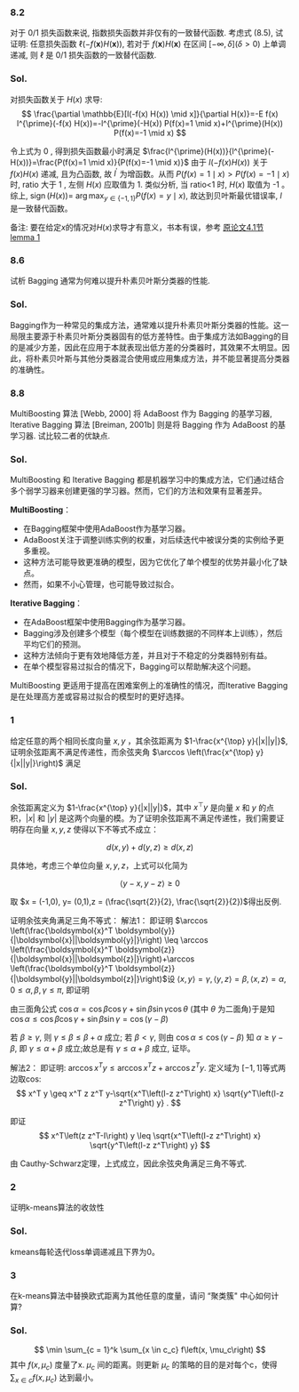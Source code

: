 ### 8.2
对于 $0 / 1$ 损失函数来说, 指数损失函数并非仅有的一致替代函数. 考虑式 $(8.5)$, 试证明: 任意损失函数 $\ell(-f(\boldsymbol{x}) H(\boldsymbol{x}))$, 若对于 $f(\boldsymbol{x})H(\boldsymbol{x})$ 在区间 $[-\infty, \delta](\delta>0)$ 上单调递减, 则 $\ell$ 是 $0 / 1$ 损失函数的一致替代函数.
### Sol.
对损失函数关于 ${H}({x})$ 求导:
$$
\frac{\partial \mathbb{E}[l(-f(x) H(x)) \mid x]}{\partial H(x)}=-E f(x) l^{\prime}(-f(x) H(x))=-l^{\prime}(-H(x)) P(f(x)=1 \mid x)+l^{\prime}(H(x)) P(f(x)=-1 \mid x)
$$

令上式为 0 , 得到损失函数最小时满足 $\frac{l^{\prime}(H(x))}{l^{\prime}(-H(x))}=\frac{P(f(x)=1 \mid x)}{P(f(x)=-1 \mid x)}$
由于 $l(-f(x) H(x))$ 关于 ${f}({x}) {H}({x})$ 递减, 且为凸函数, 故 ${l}^{\prime}$ 为增函数。从而 ${P}({f}({x})=1 \mid {x})>{P}({f}({x})=-1 \mid {x})$ 时, ratio 大于 1 , 左侧 ${H}({x})$ 应取值为 1. 类似分析, 当 ratio<1 时, ${H}({x})$ 取值为 -1 。综上, $\operatorname{sign}(H(x))=$ $\arg \max _{y \in\{-1,1\}} P(f(x)=y \mid x)$, 故达到贝叶斯最优错误率, $l$ 是一致替代函数。

备注: 要在给定$x$的情况对$H(x)$求导才有意义，书本有误，参考 [原论文4.1节 lemma 1](asset/adaboost.pdf)
### 8.6 
试析 Bagging 通常为何难以提升朴素贝叶斯分类器的性能.
### Sol. 

Bagging作为一种常见的集成方法，通常难以提升朴素贝叶斯分类器的性能。这一局限主要源于朴素贝叶斯分类器固有的低方差特性。由于集成方法如Bagging的目的是减少方差，因此在应用于本就表现出低方差的分类器时，其效果不太明显。因此，将朴素贝叶斯与其他分类器混合使用或应用集成方法，并不能显著提高分类器的准确性。

### 8.8
MultiBoosting 算法 [Webb, 2000] 将 AdaBoost 作为 Bagging 的基学习器, Iterative Bagging 算法 [Breiman, 2001b] 则是将 Bagging 作为 AdaBoost 的基学习器. 试比较二者的优缺点.
### Sol.
MultiBoosting 和 Iterative Bagging 都是机器学习中的集成方法，它们通过结合多个弱学习器来创建更强的学习器。然而，它们的方法和效果有显著差异。

**MultiBoosting**：
- 在Bagging框架中使用AdaBoost作为基学习器。
- AdaBoost关注于调整训练实例的权重，对后续迭代中被误分类的实例给予更多重视。
- 这种方法可能导致更准确的模型，因为它优化了单个模型的优势并最小化了缺点。
- 然而，如果不小心管理，也可能导致过拟合。

**Iterative Bagging**：
- 在AdaBoost框架中使用Bagging作为基学习器。
- Bagging涉及创建多个模型（每个模型在训练数据的不同样本上训练），然后平均它们的预测。
- 这种方法倾向于更有效地降低方差，并且对于不稳定的分类器特别有益。
- 在单个模型容易过拟合的情况下，Bagging可以帮助解决这个问题。

MultiBoosting 更适用于提高在困难案例上的准确性的情况，而Iterative Bagging是在处理高方差或容易过拟合的模型时的更好选择。

### 1 
给定任意的两个相同长度向量 $x, y$ ，其余弦距离为 $1-\frac{x^{\top} y}{|x||y|}$, 证明余弦距离不满足传递性，而余弦夹角 $\arccos \left(\frac{x^{\top} y}{|x||y|}\right)$ 满足
### Sol.
   余弦距离定义为 $1-\frac{x^{\top} y}{|x||y|}$，其中 $x^{\top} y$ 是向量 $x$ 和 $y$ 的点积，$|x|$ 和 $|y|$ 是这两个向量的模。为了证明余弦距离不满足传递性，我们需要证明存在向量 $x, y, z$ 使得以下不等式不成立：

   $$
   d(x, y) + d(y, z) \geq d(x, z)
   $$

   具体地，考虑三个单位向量 $x, y, z$，上式可以化简为

   $$
   \left<y-x,y-z\right> \geq 0
   $$

   取 $x = (-1,0), y= (0,1),z = (\frac{\sqrt{2}}{2}, \frac{\sqrt{2}}{2})$得出反例.


证明余弦夹角满足三角不等式：
解法1：
即证明 $\arccos \left(\frac{\boldsymbol{x}^T \boldsymbol{y}}{|\boldsymbol{x}||\boldsymbol{y}|}\right) \leq \arccos \left(\frac{\boldsymbol{x}^T \boldsymbol{z}}{|\boldsymbol{x}||\boldsymbol{z}|}\right)+\arccos \left(\frac{\boldsymbol{y}^T \boldsymbol{z}}{|\boldsymbol{y}||\boldsymbol{z}|}\right)$设 $\langle x, y\rangle=\gamma,\langle y, z\rangle=\beta,\langle x, z\rangle=\alpha, 0 \leq \alpha, \beta, \gamma \leq \pi$, 即证明

由三面角公式 $\cos \alpha=\cos \beta \cos \gamma+\sin \beta \sin \gamma \cos \theta$ (其中 $\theta$ 为二面角)于是知 $\cos \alpha \leq \cos \beta \cos \gamma+\sin \beta \sin \gamma=\cos (\gamma-\beta)$

若 $\beta \geq \gamma$, 则 $\gamma \leq \beta \leq \beta+\alpha$ 成立;
若 $\beta<\gamma$, 则由 $\cos \alpha \leq \cos (\gamma-\beta)$ 知 $\alpha \geq \gamma-\beta$, 即 $\gamma \leq \alpha+\beta$ 成立;故总是有 $\gamma \leq \alpha+\beta$ 成立, 证毕。

解法2：
 即证明: $\arccos x^T y \leq \arccos x^T z+\arccos z^T y$. 定义域为 $[-1,1]$等式两边取cos:
$$
x^T y \geq x^T z z^T y-\sqrt{x^T\left(I-z z^T\right) x} \sqrt{y^T\left(I-z z^T\right) y} .
$$

即证
$$
x^T\left(z z^T-I\right) y \leq \sqrt{x^T\left(I-z z^T\right) x} \sqrt{y^T\left(I-z z^T\right) y}
$$

由 Cauthy-Schwarz定理，上式成立，因此余弦央角满足三角不等式.


### 2 
证明k-means算法的收敛性
### Sol.
kmeans每轮迭代loss单调递减且下界为0。


### 3  
在k-means算法中替换欧式距离为其他任意的度量，请问 “聚类簇" 中心如何计算?
### Sol.
   $$ \min \sum_{c = 1}^k \sum_{x \in c_c} f\left(x, \mu_c\right) $$ 
   其中 $f\left(x, \mu_c\right)$ 度量了x. $\mu_c$ 间的距离。则更新 $\mu_c$ 的策略的目的是对每个c，使得 $\sum_{x \in c} f(x, \mu_c)$ 达到最小。 
   



